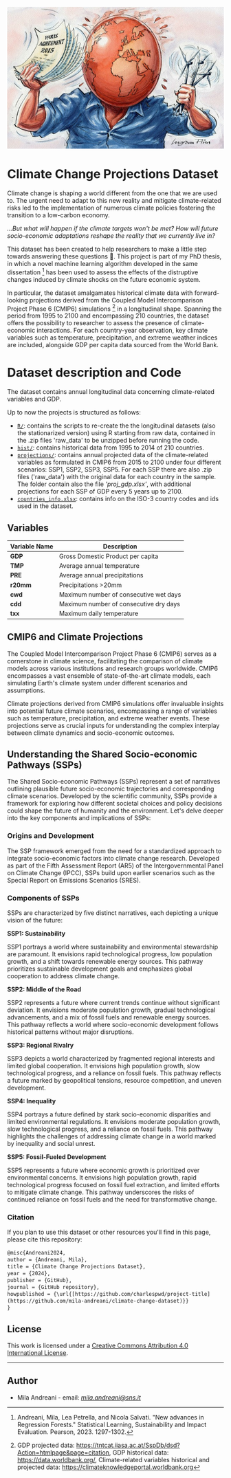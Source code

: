 <p align="center">
  <img width="560" height="330" src="img.jpg">
</p>

# Climate Change Projections Dataset

Climate change is shaping a  world different from the one that we are used to. The urgent need to adapt to this new reality and mitigate climate-related risks led to the implementation of numerous climate policies fostering the transition to a low-carbon economy. 

_...But what will happen if the climate targets won't be met? How will future socio-economic adaptations reshape the reality that we currently live in?_ 

This dataset has been created to help researchers to make a little step towards answering these questions :crystal_ball:. This project is part of my PhD thesis, in which a novel machine learning algorithm developed in the same dissertation [^1] has been used to assess the effects of the distruptive changes induced by climate shocks on the future economic system.

[^1]: Andreani, Mila, Lea Petrella, and Nicola Salvati. "New advances in Regression Forests." Statistical Learning, Sustainability and Impact Evaluation. Pearson, 2023. 1297-1302.

In particular, the dataset amalgamates historical climate data with forward-looking projections derived from the Coupled Model Intercomparison Project Phase 6 (CMIP6) simulations [^2] in a longitudinal shape. Spanning the period from 1995 to 2100 and encompassing 210 countries, the dataset offers the possibility to researcher to assess the presence of climate-economic interactions. For each country-year observation, key climate variables such as temperature, precipitation, and extreme weather indices are included, alongside GDP per capita data sourced from the World Bank. 

[^2]: GDP projected data: https://tntcat.iiasa.ac.at/SspDb/dsd?Action=htmlpage&page=citation, 
GDP historical data: https://data.worldbank.org/, 
Climate-related variables historical and projected data: https://climateknowledgeportal.worldbank.org


# Dataset description and Code

The dataset contains annual longitudinal data concerning climate-related variables and GDP. 

Up to now the projects is structured as follows:

- [`R/`](R): contains the scripts to re-create the the longitudinal datasets (also the stationarized version) using R starting from raw data, contained in the .zip files 'raw_data' to be unzipped before running the code.
- [`hist/`](hist): contains historical data from 1995 to 2014 of 210 countries.
- [`projections/`](projections): contains annual projected data of the climate-related variables as formulated in CMIP6 from 2015 to 2100 under four different scenarios: SSP1, SSP2, SSP3, SSP5. For each SSP there are also .zip files ('raw_data') with the original data for each country in the sample. The folder contain also the file _'proj_gdp.xlsx'_, with additional projections for each SSP of GDP every 5 years up to 2100.
- [`countries_info.xlsx`](countries_info.xlsx): contains info on the ISO-3 country codes and ids used in the dataset. 

## Variables

| Variable Name  | Description |
| ------------- | ------------- |
| **GDP**  | Gross Domestic Product per capita |
| **TMP**  | Average annual temperature  |
| **PRE**  | Average annual precipitations  |
|  **r20mm** | Precipitations >20mm  |
|  **cwd** | Maximum number of consecutive wet days  |
|  **cdd** | Maximum number of consecutive dry days  |
|  **txx** | Maximum daily temperature  |

## CMIP6 and Climate Projections

The Coupled Model Intercomparison Project Phase 6 (CMIP6) serves as a cornerstone in climate science, facilitating the comparison of climate models across various institutions and research groups worldwide. CMIP6 encompasses a vast ensemble of state-of-the-art climate models, each simulating Earth's climate system under different scenarios and assumptions.

Climate projections derived from CMIP6 simulations offer invaluable insights into potential future climate scenarios, encompassing a range of variables such as temperature, precipitation, and extreme weather events. These projections serve as crucial inputs for understanding the complex interplay between climate dynamics and socio-economic outcomes.

## Understanding the Shared Socio-economic Pathways (SSPs)

The Shared Socio-economic Pathways (SSPs) represent a set of narratives outlining plausible future socio-economic trajectories and corresponding climate scenarios. Developed by the scientific community, SSPs provide a framework for exploring how different societal choices and policy decisions could shape the future of humanity and the environment. Let's delve deeper into the key components and implications of SSPs:

### Origins and Development

The SSP framework emerged from the need for a standardized approach to integrate socio-economic factors into climate change research. Developed as part of the Fifth Assessment Report (AR5) of the Intergovernmental Panel on Climate Change (IPCC), SSPs build upon earlier scenarios such as the Special Report on Emissions Scenarios (SRES).

### Components of SSPs

SSPs are characterized by five distinct narratives, each depicting a unique vision of the future:

**SSP1: Sustainability**

SSP1 portrays a world where sustainability and environmental stewardship are paramount. It envisions rapid technological progress, low population growth, and a shift towards renewable energy sources. This pathway prioritizes sustainable development goals and emphasizes global cooperation to address climate change.

**SSP2: Middle of the Road**

SSP2 represents a future where current trends continue without significant deviation. It envisions moderate population growth, gradual technological advancements, and a mix of fossil fuels and renewable energy sources. This pathway reflects a world where socio-economic development follows historical patterns without major disruptions.

**SSP3: Regional Rivalry**

SSP3 depicts a world characterized by fragmented regional interests and limited global cooperation. It envisions high population growth, slow technological progress, and a reliance on fossil fuels. This pathway reflects a future marked by geopolitical tensions, resource competition, and uneven development.

**SSP4: Inequality**

SSP4 portrays a future defined by stark socio-economic disparities and limited environmental regulations. It envisions moderate population growth, slow technological progress, and a reliance on fossil fuels. This pathway highlights the challenges of addressing climate change in a world marked by inequality and social unrest.

**SSP5: Fossil-Fueled Development**

SSP5 represents a future where economic growth is prioritized over environmental concerns. It envisions high population growth, rapid technological progress focused on fossil fuel extraction, and limited efforts to mitigate climate change. This pathway underscores the risks of continued reliance on fossil fuels and the need for transformative change.

### Citation

If you plan to use this dataset or other resources you'll find in this page, please cite this repository:

	@misc{Andreani2024,
   	author = {Andreani, Mila},
 	title = {Climate Change Projections Dataset},
  	year = {2024},
  	publisher = {GitHub},
  	journal = {GitHub repository},
  	howpublished = {\url{[https://github.com/charlespwd/project-title](https://github.com/mila-andreani/climate-change-dataset)}}
	}
 ## License

This work is licensed under a <a href="https://creativecommons.org/licenses/by/4.0/">Creative Commons Attribution 4.0 International License</a>. 

----------------------------------------------

## Author

* Mila Andreani - email: *mila.andreani@sns.it*
